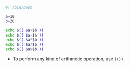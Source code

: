 ```bash
#! /bin/bash

a=10
b=20

echo $(( $a+$b ))
echo $(( $a-$b ))
echo $(( $a*$b ))
echo $(( $a/$b ))
echo $(( $a%$b ))
```

+ To perform any kind of arithmetic operation, use `(())`. 

